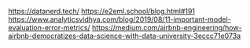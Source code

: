 https://datanerd.tech/
https://e2eml.school/blog.html#191
https://www.analyticsvidhya.com/blog/2019/08/11-important-model-evaluation-error-metrics/
https://medium.com/airbnb-engineering/how-airbnb-democratizes-data-science-with-data-university-3eccc71e073a